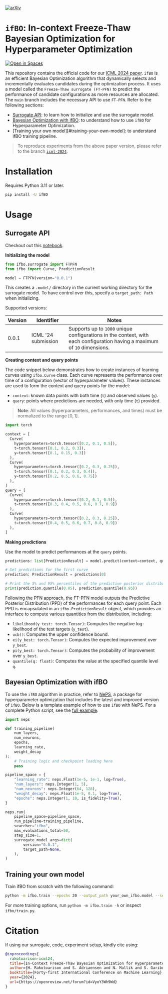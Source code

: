 [![arXiv](https://img.shields.io/badge/arXiv-2105.09821-b31b1b.svg)](https://arxiv.org/abs/2404.16795)

# `ifBO`: In-context Freeze-Thaw Bayesian Optimization for Hyperparameter Optimization

[![Open in Spaces](https://huggingface.co/datasets/huggingface/badges/resolve/main/open-in-hf-spaces-md.svg)](https://huggingface.co/spaces/herilalaina/ifbo)

This repository contains the official code for our [ICML 2024 paper](https://openreview.net/forum?id=VyoY3Wh9Wd). `ifBO` is an efficient Bayesian Optimization algorithm that dynamically selects and incrementally evaluates candidates during the optimization process. It uses a model called the `Freeze-Thaw surrogate (FT-PFN)` to predict the performance of candidate configurations as more resources are allocated. The `main` branch includes the necessary API to use `FT-PFN`. Refer to the following sections:
- [Surrogate API](#surrogate-api): to learn how to initialize and use the surrogate model.
- [Bayesian Optimization with ifBO](#bayesian-optimization-with-ifbo): to understand how to use `ifBO` for Hyperparameter Optimization.
- [Training your own model][#training-your-own-model]: to understand ifBO training pipeline.


> To reproduce experiments from the above paper version, please refer to the branch [`icml-2024`](https://github.com/automl/ifBO/tree/icml-2024).

# Installation

Requires Python 3.11 or later.

```bash
pip install -U ifBO
```

# Usage

## Surrogate API

Checkout out this [notebook](https://github.com/automl/ifBO/blob/main/examples/Getting%20started%20with%20ifBO.ipynb).

**Initializing the model**

```python
from ifbo.surrogate import FTPFN
from ifbo import Curve, PredictionResult

model = FTPFN(version="0.0.1")
```

This creates a ``.model/`` directory in the current working directory for the surrogate model. To have control over this, specify a ``target_path: Path`` when initializing. 

Supported versions:

| Version | Identifier       | Notes                                                                 |
| ------- | ---------------- | --------------------------------------------------------------------- |
| 0.0.1   | ICML '24 submission | Supports up to ``1000`` unique configurations in the context, with each configuration having a maximum of ``10`` dimensions. |

**Creating context and query points**

The code snippet below demonstrates how to create instances of learning curves using `ifbo.Curve` class. Each curve represents the performance over time of a configuration (vector of hyperparameter values). These instances are used to form the context and query points for the model:

- `context`: known data points with both time (`t`) and observed values (`y`).
- `query`: points where predictions are needed, with only time (`t`) provided.

> __Note__: All values (hyperparameters, performances, and times) must be normalized to the range $[0, 1]$.

```python
import torch

context = [
  Curve(
    hyperparameters=torch.tensor([0.2, 0.1, 0.5]), 
    t=torch.tensor([0.1, 0.2, 0.3]), 
    y=torch.tensor([0.1, 0.15, 0.3])
  ),
  Curve(
    hyperparameters=torch.tensor([0.2, 0.3, 0.25]), 
    t=torch.tensor([0.1, 0.2, 0.3, 0.4]), 
    y=torch.tensor([0.2, 0.5, 0.6, 0.75])
  ),
]
query = [
  Curve(
    hyperparameters=torch.tensor([0.2, 0.1, 0.5]), 
    t=torch.tensor([0.3, 0.4, 0.5, 0.6, 0.7, 0.9])
  ),
  Curve(
    hyperparameters=torch.tensor([0.2, 0.3, 0.25]), 
    t=torch.tensor([0.4, 0.5, 0.6, 0.7, 0.8, 0.9])
  ),
]
```

**Making predictions** 

Use the model to predict performances at the ``query`` points.

```python
predictions: list[PredictionResult] = model.predict(context=context, query=query)

# Get predictions for the first curve
prediction: PredictionResult = predictions[0]

# Print the 5% and 95% percentiles of the predictive posterior distribution
print(prediction.quantile(0.05), prediction.quantile(0.95))
```

Following the PFN approach, the FT-PFN model outputs the Predictive Posterior Distribution (PPD) of the performances for each query point. Each PPD is encapsulated in an `ifbo.PredictionResult` object, which provides an interface to compute various quantities from the distribution, including:

* ``likelihood(y_test: torch.Tensor)``: Computes the negative log-likelihood of the test targets (``y_test``).
* ``ucb()``: Computes the upper confidence bound.
* ``ei(y_best: torch.Tensor)``: Computes the expected improvement over ``y_best``.
* ``pi(y_best: torch.Tensor)``: Computes the probability of improvement over ``y_best``.
* `quantile(q: float)`: Computes the value at the specified quantile level ``q``.


## Bayesian Optimization with ifBO

To use the `ifBO` algorithm in practice, refer to [NePS](https://automl.github.io/neps/latest/), a package for hyperparameter optimization that includes the latest and improved version of `ifBO`. Below is a template example of how to use `ifBO` with NePS. For a complete Python script, see the [full example](https://github.com/automl/neps/blob/master/neps_examples/efficiency/freeze_thaw.py).

```python
import neps

def training_pipeline(
    num_layers,
    num_neurons,
    epochs,
    learning_rate,
    weight_decay
):
    # Training logic and checkpoint loading here
    pass

pipeline_space = {
    "learning_rate": neps.Float(1e-5, 1e-1, log=True),
    "num_layers": neps.Integer(1, 5),
    "num_neurons": neps.Integer(64, 128),
    "weight_decay": neps.Float(1e-5, 0.1, log=True),
    "epochs": neps.Integer(1, 10, is_fidelity=True),
}

neps.run(
    pipeline_space=pipeline_space,
    run_pipeline=training_pipeline,
    searcher="ifbo",
    max_evaluations_total=50,
    step_size=1,
    surrogate_model_args=dict(
        version="0.0.1",
        target_path=None,
    ),
)
```

## Training your own model

Train ifBO from scratch with the following command:

```bash
python -m ifbo.train --epochs 20 --output_path your_own_ifbo.model --seq_len 1000
```

For more training options, run ``python -m ifbo.train -h`` or inspect ``ifbo/train.py``.


# Citation

If using our surrogate, code, experiment setup, kindly cite using:
```bibtex
@inproceedings{
  rakotoarison-icml24,
  title={In-Context Freeze-Thaw Bayesian Optimization for Hyperparameter Optimization},
  author={H. Rakotoarison and S. Adriaensen and N. Mallik and S. Garibov and E. Bergman and F. Hutter},
  booktitle={Forty-first International Conference on Machine Learning},
  year={2024},
  url={https://openreview.net/forum?id=VyoY3Wh9Wd}
}
```
